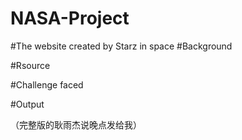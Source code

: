 # NASA-Project
#The website created by Starz in space
#Background

#Rsource

#Challenge faced


#Output

（完整版的耿雨杰说晚点发给我）
